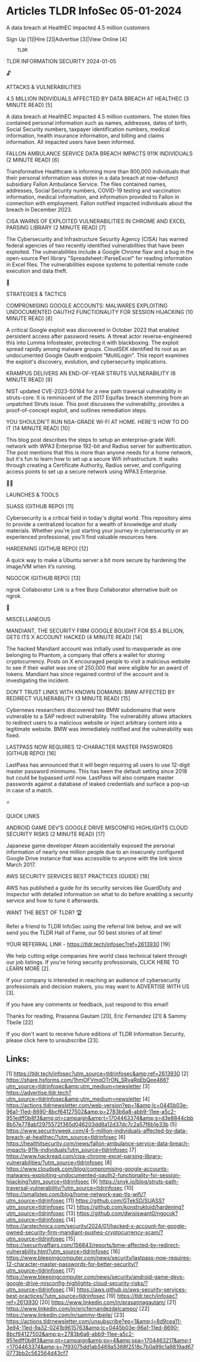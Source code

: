 # Articles TLDR InfoSec 05-01-2024

A data breach at HealthEC impacted 4.5 million customers  

Sign Up [1]|Hire [2]|Advertise [3]|View Online [4] 

		TLDR 

TLDR INFORMATION SECURITY 2024-01-05

🔓 

ATTACKS & VULNERABILITIES

 4.5 MILLION INDIVIDUALS AFFECTED BY DATA BREACH AT HEALTHEC (3 MINUTE
READ) [5] 

 A data breach at HealthEC impacted 4.5 million customers. The stolen
files contained personal information such as names, addresses, dates
of birth, Social Security numbers, taxpayer identification numbers,
medical information, health insurance information, and billing and
claims information. All impacted users have been informed. 

 FALLON AMBULANCE SERVICE DATA BREACH IMPACTS 911K INDIVIDUALS (2
MINUTE READ) [6] 

 Transformative Healthcare is informing more than 900,000 individuals
that their personal information was stolen in a data breach at
now-defunct subsidiary Fallon Ambulance Service. The files contained
names, addresses, Social Security numbers, COVID-19 testing and
vaccination information, medical information, and information provided
to Fallon in connection with employment. Fallon notified impacted
individuals about the breach in December 2023. 

 CISA WARNS OF EXPLOITED VULNERABILITIES IN CHROME AND EXCEL PARSING
LIBRARY (2 MINUTE READ) [7] 

 The Cybersecurity and Infrastructure Security Agency (CISA) has
warned federal agencies of two recently identified vulnerabilities
that have been exploited. The vulnerabilities include a Google Chrome
flaw and a bug in the open-source Perl library
"Spreadsheet::ParseExcel" for reading information in Excel files. The
vulnerabilities expose systems to potential remote code execution and
data theft. 

🧠 

STRATEGIES & TACTICS

 COMPROMISING GOOGLE ACCOUNTS: MALWARES EXPLOITING UNDOCUMENTED OAUTH2
FUNCTIONALITY FOR SESSION HIJACKING (10 MINUTE READ) [8] 

 A critical Google exploit was discovered in October 2023 that enabled
persistent access after password resets. A threat actor
reverse-engineered this into Lumma Infostealer, protecting it with
blackboxing. The exploit spread rapidly among malware groups. CloudSEK
identified its root as an undocumented Google Oauth endpoint
"MultiLogin". This report examines the exploit's discovery, evolution,
and cybersecurity implications. 

 KRAMPUS DELIVERS AN END-OF-YEAR STRUTS VULNERABILITY (8 MINUTE READ)
[9] 

 NIST updated CVE-2023-50164 for a new path traversal vulnerability in
struts-core. It is reminiscent of the 2017 Equifax breach stemming
from an unpatched Struts issue. This post discusses the vulnerability,
provides a proof-of-concept exploit, and outlines remediation steps. 

 YOU SHOULDN'T RUN NSA-GRADE WI-FI AT HOME. HERE'S HOW TO DO IT (14
MINUTE READ) [10] 

 This blog post describes the steps to setup an enterprise-grade Wifi
network with WPA3 Enterprise 192-bit and Radius server for
authentication. The post mentions that this is more than anyone needs
for a home network, but it's fun to learn how to set up a secure Wifi
infrastructure. It walks through creating a Certificate Authority,
Radius server, and configuring access points to set up a secure
network using WPA3 Enterprise. 

🧑‍💻 

LAUNCHES & TOOLS

 SUASS (GITHUB REPO) [11] 

 Cybersecurity is a critical field in today's digital world. This
repository aims to provide a centralized location for a wealth of
knowledge and study materials. Whether you're just starting your
journey in cybersecurity or an experienced professional, you'll find
valuable resources here. 

 HARDENING (GITHUB REPO) [12] 

 A quick way to make a Ubuntu server a bit more secure by hardening
the image/VM when it’s running. 

 NGOCOK (GITHUB REPO) [13] 

 ngrok Collaborator Link is a free Burp Collaborator alternative built
on ngrok. 

🎁 

MISCELLANEOUS

 MANDIANT, THE SECURITY FIRM GOOGLE BOUGHT FOR $5.4 BILLION, GETS ITS
X ACCOUNT HACKED (4 MINUTE READ) [14] 

 The hacked Mandiant account was initially used to masquerade as one
belonging to Phantom, a company that offers a wallet for storing
cryptocurrency. Posts on X encouraged people to visit a malicious
website to see if their wallet was one of 250,000 that were eligible
for an award of tokens. Mandiant has since regained control of the
account and is investigating the incident. 

 DON’T TRUST LINKS WITH KNOWN DOMAINS: BMW AFFECTED BY REDIRECT
VULNERABILITY (3 MINUTE READ) [15] 

 Cybernews researchers discovered two BMW subdomains that were
vulnerable to a SAP redirect vulnerability. The vulnerability allows
attackers to redirect users to a malicious website or inject arbitrary
content into a legitimate website. BMW was immediately notified and
the vulnerability was fixed. 

 LASTPASS NOW REQUIRES 12-CHARACTER MASTER PASSWORDS (GITHUB REPO)
[16] 

 LastPass has announced that it will begin requiring all users to use
12-digit master password minimums. This has been the default setting
since 2018 but could be bypassed until now. LastPass will also compare
master passwords against a database of leaked credentials and surface
a pop-up in case of a match. 

⚡ 

QUICK LINKS

 ANDROID GAME DEV’S GOOGLE DRIVE MISCONFIG HIGHLIGHTS CLOUD SECURITY
RISKS (2 MINUTE READ) [17] 

 Japanese game developer Ateam accidentally exposed the personal
information of nearly one million people due to an insecurely
configured Google Drive instance that was accessible to anyone with
the link since March 2017. 

 AWS SECURITY SERVICES BEST PRACTICES (GUIDE) [18] 

 AWS has published a guide for its security services like GuardDuty
and Inspector with detailed information on what to do before enabling
a security service and how to tune it afterwards. 

WANT THE BEST OF TLDR? 🏆

Refer a friend to TLDR InfoSec using the referral link below, and we
will send you the TLDR Hall of Fame, our 50 best stories of all time!

YOUR REFERRAL LINK - https://tldr.tech/infosec?ref=2613930 [19]

 We help cutting edge companies hire world class technical talent
through our job listings. If you're hiring security professionals,
CLICK HERE TO LEARN MORE [2]. 

If your company is interested in reaching an audience of cybersecurity
professionals and decision makers, you may want to ADVERTISE WITH US
[3]. 

If you have any comments or feedback, just respond to this email! 

Thanks for reading, 
Prasanna Gautam [20], Eric Fernandez [21] & Sammy Tbeile [22] 

If you don't want to receive future editions of TLDR Information
Security, please click here to unsubscribe [23]. 

 

Links:
------
[1] https://tldr.tech/infosec?utm_source=tldrinfosec&amp;ref=2613930
[2] https://share.hsforms.com/1hmOFVmqOTrON_SRvaRqEbQee466?utm_source=tldrinfosec&amp;utm_medium=newsletter
[3] https://advertise.tldr.tech?utm_source=tldrinfosec&amp;utm_medium=newsletter
[4] https://actions.tldrnewsletter.com/web-version?ep=1&amp;lc=0445b03e-96a1-11ed-8690-8bcf64127502&amp;p=2783b6a8-abb9-11ee-a5c2-951edff0b8f3&amp;pt=campaign&amp;t=1704463374&amp;s=d3e8844cbb8b57e778abf2975572f365d046203dd8a12d37dc7c2a57f6b1e33b
[5] https://www.securityweek.com/4-5-million-individuals-affected-by-data-breach-at-healthec/?utm_source=tldrinfosec
[6] https://healthitsecurity.com/news/fallon-ambulance-service-data-breach-impacts-911k-individuals?utm_source=tldrinfosec
[7] https://www.hackread.com/cisa-chrome-excel-parsing-library-vulnerabilities/?utm_source=tldrinfosec
[8] https://www.cloudsek.com/blog/compromising-google-accounts-malwares-exploiting-undocumented-oauth2-functionality-for-session-hijacking?utm_source=tldrinfosec
[9] https://snyk.io/blog/struts-path-traversal-vulnerability/?utm_source=tldrinfosec
[10] https://smallstep.com/blog/home-network-eap-tls-wifi/?utm_source=tldrinfosec
[11] https://github.com/GTekSD/SUASS?utm_source=tldrinfosec
[12] https://github.com/konstruktoid/hardening?utm_source=tldrinfosec
[13] https://github.com/dwisiswant0/ngocok?utm_source=tldrinfosec
[14] https://arstechnica.com/security/2024/01/hacked-x-account-for-google-owned-security-firm-mandiant-pushes-cryptocurrency-scam/?utm_source=tldrinfosec
[15] https://securityaffairs.com/156843/reports/bmw-affected-by-redirect-vulnerability.html?utm_source=tldrinfosec
[16] https://www.bleepingcomputer.com/news/security/lastpass-now-requires-12-character-master-passwords-for-better-security/?utm_source=tldrinfosec
[17] https://www.bleepingcomputer.com/news/security/android-game-devs-google-drive-misconfig-highlights-cloud-security-risks/?utm_source=tldrinfosec
[18] https://aws.github.io/aws-security-services-best-practices/?utm_source=tldrinfosec
[19] https://tldr.tech/infosec?ref=2613930
[20] https://www.linkedin.com/in/prasannagautam/
[21] https://www.linkedin.com/in/ericfernandezdelcampo/
[22] https://www.linkedin.com/in/sammy-tbeile/
[23] https://actions.tldrnewsletter.com/unsubscribe?ep=1&amp;l=8d9cea11-3e94-11ed-9a32-0241b9615763&amp;lc=0445b03e-96a1-11ed-8690-8bcf64127502&amp;p=2783b6a8-abb9-11ee-a5c2-951edff0b8f3&amp;pt=campaign&amp;pv=4&amp;spa=1704463217&amp;t=1704463374&amp;s=7f93075dd1ab5469a5368f2518c7b0a99c1a9819ad670773bb2c562564d43cf7